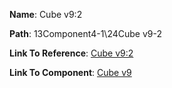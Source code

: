 **Name**: Cube v9:2

**Path**: 13Component4-1\24Cube v9-2

**Link To Reference**: [Cube v9:2](/data_test/13Component4-1/24Cube%20v9-2/timeline.md)

**Link To Component**: [Cube v9](/data_test/linked_components/Cube%20v9/timeline.md)

